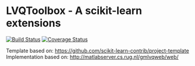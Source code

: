 # LVQToolbox - A scikit-learn extensions

[![Build Status](https://travis-ci.org/rickvanveen/LVQToolbox.svg?branch=master)](https://travis-ci.org/rickvanveen/LVQToolbox)
[![Coverage Status](https://coveralls.io/repos/github/rickvanveen/LVQToolbox/badge.svg?branch=master)](https://coveralls.io/github/rickvanveen/LVQToolbox?branch=master)

Template based on: https://github.com/scikit-learn-contrib/project-template
Implementation based on: http://matlabserver.cs.rug.nl/gmlvqweb/web/
